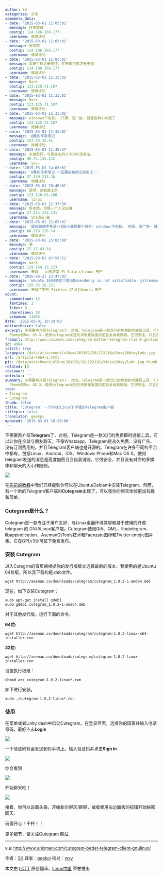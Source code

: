 ```yaml
---
author: SK
categories: 分享
comments_data:
- date: '2015-03-01 11:03:01'
  message: 转发收藏
  postip: 114.196.160.177
  username: 微博评论
- date: '2015-03-01 11:03:01'
  message: 好东西
  postip: 114.196.160.177
  username: 微博评论
- date: '2015-03-01 11:03:01'
  message: 需要手机注册差评，在天朝企鹅才是王道
  postip: 114.196.160.177
  username: 微博评论
- date: '2015-03-01 11:33:01'
  message: Mark
  postip: 123.125.71.107
  username: 微博评论
- date: '2015-03-01 11:33:01'
  message: Mark
  postip: 123.125.71.107
  username: 微博评论
- date: '2015-03-01 11:33:01'
  message: windows下也有。 开源，没广告~ 就差各种小功能了
  postip: 123.125.71.107
  username: 微博评论
- date: '2015-03-01 12:33:01'
  message: '@我的印象笔记'
  postip: 157.55.39.41
  username: 微博评论
- date: '2015-03-01 12:45:37'
  message: 东西是好，可是身边的人不用也没办法。
  postip: 49.73.135.242
  username: you~
- date: '2015-03-01 14:03:01'
  message: '@我的印象笔记 一定要在被封之前用上！'
  postip: 27.159.213.36
  username: 微博评论
- date: '2015-03-01 20:46:01'
  message: 是啊，这真是无奈
  postip: 123.120.63.180
  username: linux
- date: '2015-03-01 21:37:36'
  message: 好东西，但是一个人没法用！
  postip: 27.224.213.231
  username: Shadow-華
- date: '2015-03-01 22:03:01'
  message: '服务器端不开源//@张小鑫想要个猴子: windows下也有。 开源，没广告~ 就差各种小功能了'
  postip: 60.218.226.74
  username: 微博评论
- date: '2015-03-02 15:03:00'
  message: 墙
  postip: 27.17.43.14
  username: 微博评论
- date: '2015-03-03 07:59:51'
  message: mark
  postip: 119.164.13.123
  username: 来自 - 山东济南 的 Safari/Linux 用户
- date: '2016-06-23 23:47:05'
  message: 'ubuntu 1604装这个提示Dependency is not satisfiable: gstreamer0.10-plugins-bad,然后我找了很多地方都找不到这个包.'
  postip: 120.82.18.221
  username: 来自广东的 Firefox 47.0|Ubuntu 用户
count:
  commentnum: 15
  favtimes: 2
  likes: 0
  sharetimes: 18
  viewnum: 11305
date: '2015-03-01 10:20:00'
editorchoice: false
excerpt: 不需要再介绍Telegram了，对吧。Telegram是一款流行的免费即时通信工具，可以让你在全球与朋友聊天。不像Whatsapp，Telegram是永久免费、没有广告、没有订阅费用的。并且Telegram客户端也是开源的。Telegram在许多不同的平台中都有，包括Linux、Android、iOS、Windows
  Phone和Mac OS X。使用telegram发送的消息是高度加密且会自我销毁。它很安全，并且没有对你的多媒体和聊天的大小作限制。  在先前的教程中我们已经提到你可以在Ubuntu/Debian中安装Telegram。然而，有一个新的Telegram客户端叫Cutegram出现了，可以使你的聊天体验更加有
fromurl: http://www.unixmen.com/cutegram-better-telegram-client-gnulinux/
id: 4964
islctt: true
largepic: /data/attachment/album/201502/28/223110p33osx268xyylu6c.jpg
url: /article-4964-1.html
pic: /data/attachment/album/201502/28/223110p33osx268xyylu6c.jpg.thumb.jpg
related: []
reviewer: ''
selector: ''
summary: 不需要再介绍Telegram了，对吧。Telegram是一款流行的免费即时通信工具，可以让你在全球与朋友聊天。不像Whatsapp，Telegram是永久免费、没有广告、没有订阅费用的。并且Telegram客户端也是开源的。Telegram在许多不同的平台中都有，包括Linux、Android、iOS、Windows
  Phone和Mac OS X。使用telegram发送的消息是高度加密且会自我销毁。它很安全，并且没有对你的多媒体和聊天的大小作限制。  在先前的教程中我们已经提到你可以在Ubuntu/Debian中安装Telegram。然而，有一个新的Telegram客户端叫Cutegram出现了，可以使你的聊天体验更加有
tags:
- Telegram
- Cutegram
thumb: false
title: 'Cutegram: 一个GNU/Linux下不错的Telegram客户端'
titlepic: false
translator: geekpi
updated: '2015-03-01 10:20:00'
---
```


不需要再介绍**Telegram**了，对吧。Telegram是一款流行的免费即时通信工具，可以让你在全球与朋友聊天。不像Whatsapp，Telegram是永久免费、没有广告、没有订阅费用的。并且Telegram客户端也是开源的。Telegram在许多不同的平台中都有，包括Linux、Android、iOS、Windows Phone和Mac OS X。使用telegram发送的消息是高度加密且会自我销毁。它很安全，并且没有对你的多媒体和聊天的大小作限制。


![](/data/attachment/album/201502/28/223110p33osx268xyylu6c.jpg)


在[先前的教程](http://www.unixmen.com/install-telegram-desktop-via-ppa/)中我们已经提到你可以在Ubuntu/Debian中安装Telegram。然而，有一个新的Telegram客户端叫**Cutegram**出现了，可以使你的聊天体验更加有趣和简单。


### Cutegram是什么？


Cutegram是一款专注于用户友好、与Linux桌面环境兼容和易于使用的开源 telegram 的 GNU/Linux客户端。Cutegram使用Qt5、QML、libqtelegram、libappindication、AsemanQtTools技术和Faenzatu图标和Twitter emojie图片集。它在GPLv3许可证下免费发布。


### 安装 Cutegram


进入Cutegrm的首页病根据你的发行版版本选择最新的版本。我使用的是Ubuntu 64位版，所以我下载的是.deb文件。



```
wget http://aseman.co/downloads/cutegram/cutegram_1.0.2-1-amd64.deb

```

现在，如下安装Cutegram：



```
sudo apt-get install gdebi
sudo gdebi cutegram_1.0.2-1-amd64.deb

```

对于其他发行版，运行下面的命令。


**64位:**



```
wget http://aseman.co/downloads/cutegram/cutegram-1.0.2-linux-x64-installer.run

```

**32位:**



```
wget http://aseman.co/downloads/cutegram/cutegram-1.0.2-linux-installer.run

```

设置执行权限：



```
chmod a+x cutegram-1.0.2-linux*.run

```

如下进行安装。



```
sudo ./cutegram-1.0.2-linux*.run

```

### 使用


在菜单或者Unity dash中启动Cutegram。在登录界面，选择你的国家并输入电话号码，最好点击**Login**


![](/data/attachment/album/201502/28/223113pvny2d0vz5u4pp2l.png)


一个验证码将会发送到你手机上。输入验证码并点击**Sign in**


![](/data/attachment/album/201502/28/223114so6pvcom3gvl163o.png)


你会看到


![](/data/attachment/album/201502/28/223119f093p00ojszng4zy.png)


开始聊天吧！


![](/data/attachment/album/201502/28/223124ommwmchmd9jfeddr.png)


接着，你可以设置头像，开始新的聊天/群聊，或者使用左边面板的按钮开始秘密聊天。


玩得开心！干杯！！


更多细节，请关注[Cutegram 网站](http://aseman.co/en/products/cutegram/)




---


via: <http://www.unixmen.com/cutegram-better-telegram-client-gnulinux/>


作者：[SK](http://www.unixmen.com/author/sk/) 译者：[geekpi](https://github.com/geekpi) 校对：[wxy](https://github.com/wxy)


本文由 [LCTT](https://github.com/LCTT/TranslateProject) 原创翻译，[Linux中国](http://linux.cn/) 荣誉推出